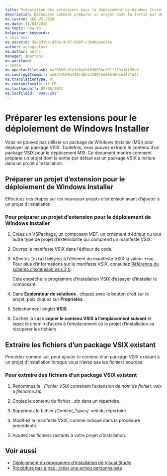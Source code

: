```yaml
---
title: Préparation des extensions pour le déploiement de Windows Installer | Microsoft Docs
description: Découvrez comment préparer un projet dont la sortie par défaut est un package VSIX à inclure dans un projet d’installation.
ms.custom: SEO-VS-2020
ms.date: 11/04/2016
ms.topic: how-to
helpviewer_keywords:
- vsix msi
ms.assetid: 5ee2d1ba-478a-4cb7-898f-c3b4b2ee834e
author: acangialosi
ms.author: anthc
manager: jmartens
ms.workload:
- vssdk
ms.openlocfilehash: ba25698cd1efc6aebf030638e191f139a14f99a6
ms.sourcegitcommit: ae6d47b09a439cd0e13180f5e89510e3e347fd47
ms.translationtype: MT
ms.contentlocale: fr-FR
ms.lasthandoff: 02/08/2021
ms.locfileid: "99967291"
---
```

# <a name="prepare-extensions-for-windows-installer-deployment"></a>Préparer les extensions pour le déploiement de Windows Installer
Vous ne pouvez pas utiliser un package de Windows Installer (MSI) pour déployer un package VSIX. Toutefois, vous pouvez extraire le contenu d’un package VSIX pour le déploiement MSI. Ce document montre comment préparer un projet dont la sortie par défaut est un package VSIX à inclure dans un projet d’installation.

## <a name="prepare-an-extension-project-for-windows-installer-deployment"></a>Préparer un projet d’extension pour le déploiement de Windows Installer
 Effectuez ces étapes sur les nouveaux projets d’extension avant d’ajouter à un projet d’installation.

### <a name="to-prepare-an-extension-project-for-windows-installer-deployment"></a>Pour préparer un projet d’extension pour le déploiement de Windows Installer

1. Créez un VSPackage, un composant MEF, un ornement d’éditeur ou tout autre type de projet d’extensibilité qui comprend un manifeste VSIX.

2. Ouvrez le manifeste VSIX dans l’éditeur de code.

3. Affectez `InstalledByMsi` à l’élément du manifeste VSIX la valeur `true` . Pour plus d’informations sur le manifeste VSIX, consultez [Référence du schéma d’extension vsix 2,0](../extensibility/vsix-extension-schema-2-0-reference.md).

     Cela empêche le programme d’installation VSIX d’essayer d’installer le composant.

4. Dans **Explorateur de solutions** , cliquez avec le bouton droit sur le projet, puis cliquez sur **Propriétés**.

5. Sélectionnez l’onglet **VSIX** .

6. Cochez la case **copier le contenu VSIX à l’emplacement suivant** et tapez le chemin d’accès à l’emplacement où le projet d’installation va récupérer les fichiers.

## <a name="extract-files-from-an-existing-vsix-package"></a>Extraire les fichiers d’un package VSIX existant
 Procédez comme suit pour ajouter le contenu d’un package VSIX existant à un projet d’installation lorsque vous n’avez pas les fichiers sources.

### <a name="to-extract-files-from-an-existing-vsix-package"></a>Pour extraire des fichiers d’un package VSIX existant

1. Renommez le *. Fichier VSIX* contenant l’extension de *nom de fichier. vsix* à *filename.zip*.

2. Copiez le contenu du fichier *. zip* dans un répertoire.

3. Supprimez le fichier *[Content_Types]. xml* du répertoire.

4. Modifiez le manifeste VSIX, comme indiqué dans la procédure précédente.

5. Ajoutez les fichiers restants à votre projet d’installation.

## <a name="see-also"></a>Voir aussi
- [Déploiement du programme d’installation de Visual Studio](/previous-versions/2kt85ked(v=vs.120))
- [Procédure pas à pas : créer une action personnalisée](/previous-versions/visualstudio/visual-studio-2010/d9k65z2d(v=vs.100))